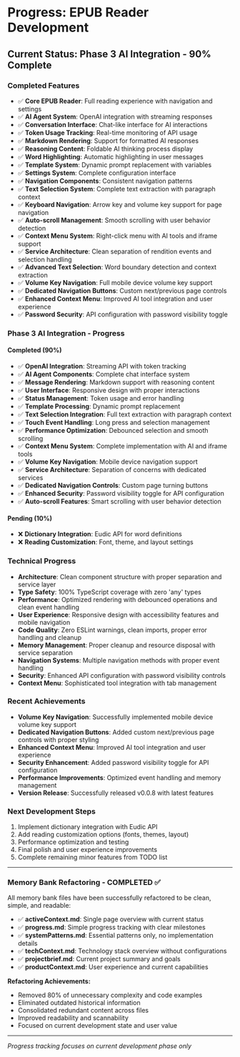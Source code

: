 # Progress: EPUB Reader Development

## **Current Status: Phase 3 AI Integration - 90% Complete**

### **Completed Features**

- ✅ **Core EPUB Reader**: Full reading experience with navigation and settings
- ✅ **AI Agent System**: OpenAI integration with streaming responses
- ✅ **Conversation Interface**: Chat-like interface for AI interactions
- ✅ **Token Usage Tracking**: Real-time monitoring of API usage
- ✅ **Markdown Rendering**: Support for formatted AI responses
- ✅ **Reasoning Content**: Foldable AI thinking process display
- ✅ **Word Highlighting**: Automatic highlighting in user messages
- ✅ **Template System**: Dynamic prompt replacement with variables
- ✅ **Settings System**: Complete configuration interface
- ✅ **Navigation Components**: Consistent navigation patterns
- ✅ **Text Selection System**: Complete text extraction with paragraph context
- ✅ **Keyboard Navigation**: Arrow key and volume key support for page navigation
- ✅ **Auto-scroll Management**: Smooth scrolling with user behavior detection
- ✅ **Context Menu System**: Right-click menu with AI tools and iframe support
- ✅ **Service Architecture**: Clean separation of rendition events and selection handling
- ✅ **Advanced Text Selection**: Word boundary detection and context extraction
- ✅ **Volume Key Navigation**: Full mobile device volume key support
- ✅ **Dedicated Navigation Buttons**: Custom next/previous page controls
- ✅ **Enhanced Context Menu**: Improved AI tool integration and user experience
- ✅ **Password Security**: API configuration with password visibility toggle

### **Phase 3 AI Integration - Progress**

#### **Completed (90%)**

- ✅ **OpenAI Integration**: Streaming API with token tracking
- ✅ **AI Agent Components**: Complete chat interface system
- ✅ **Message Rendering**: Markdown support with reasoning content
- ✅ **User Interface**: Responsive design with proper interactions
- ✅ **Status Management**: Token usage and error handling
- ✅ **Template Processing**: Dynamic prompt replacement
- ✅ **Text Selection Integration**: Full text extraction with paragraph context
- ✅ **Touch Event Handling**: Long press and selection management
- ✅ **Performance Optimization**: Debounced selection and smooth scrolling
- ✅ **Context Menu System**: Complete implementation with AI and iframe tools
- ✅ **Volume Key Navigation**: Mobile device navigation support
- ✅ **Service Architecture**: Separation of concerns with dedicated services
- ✅ **Dedicated Navigation Controls**: Custom page turning buttons
- ✅ **Enhanced Security**: Password visibility toggle for API configuration
- ✅ **Auto-scroll Features**: Smart scrolling with user behavior detection

#### **Pending (10%)**

- ❌ **Dictionary Integration**: Eudic API for word definitions
- ❌ **Reading Customization**: Font, theme, and layout settings

### **Technical Progress**

- **Architecture**: Clean component structure with proper separation and service layer
- **Type Safety**: 100% TypeScript coverage with zero 'any' types
- **Performance**: Optimized rendering with debounced operations and clean event handling
- **User Experience**: Responsive design with accessibility features and mobile navigation
- **Code Quality**: Zero ESLint warnings, clean imports, proper error handling and cleanup
- **Memory Management**: Proper cleanup and resource disposal with service separation
- **Navigation Systems**: Multiple navigation methods with proper event handling
- **Security**: Enhanced API configuration with password visibility controls
- **Context Menu**: Sophisticated tool integration with tab management

### **Recent Achievements**

- **Volume Key Navigation**: Successfully implemented mobile device volume key support
- **Dedicated Navigation Buttons**: Added custom next/previous page controls with proper styling
- **Enhanced Context Menu**: Improved AI tool integration and user experience
- **Security Enhancement**: Added password visibility toggle for API configuration
- **Performance Improvements**: Optimized event handling and memory management
- **Version Release**: Successfully released v0.0.8 with latest features

### **Next Development Steps**

1. Implement dictionary integration with Eudic API
2. Add reading customization options (fonts, themes, layout)
3. Performance optimization and testing
4. Final polish and user experience improvements
5. Complete remaining minor features from TODO list

---

### **Memory Bank Refactoring - COMPLETED** ✅

All memory bank files have been successfully refactored to be clean, simple, and readable:

- ✅ **activeContext.md**: Single page overview with current status
- ✅ **progress.md**: Simple progress tracking with clear milestones
- ✅ **systemPatterns.md**: Essential patterns only, no implementation details
- ✅ **techContext.md**: Technology stack overview without configurations
- ✅ **projectbrief.md**: Current project summary and goals
- ✅ **productContext.md**: User experience and current capabilities

**Refactoring Achievements:**

- Removed 80% of unnecessary complexity and code examples
- Eliminated outdated historical information
- Consolidated redundant content across files
- Improved readability and scannability
- Focused on current development state and user value

---

_Progress tracking focuses on current development phase only_
